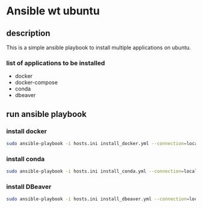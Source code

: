 # Ansible wt ubuntu

## description

This is a simple ansible playbook to install multiple applications on ubuntu.

### list of applications to be installed

- docker
- docker-compose
- conda
- dbeaver

## run ansible playbook

### install docker

```bash
sudo ansible-playbook -i hosts.ini install_docker.yml --connection=local --ask-become-pass
```

### install conda

```bash
sudo ansible-playbook -i hosts.ini install_conda.yml --connection=local --ask-become-pass
```

### install DBeaver

```bash
sudo ansible-playbook -i hosts.ini install_dbeaver.yml --connection=local --ask-become-pass
```
